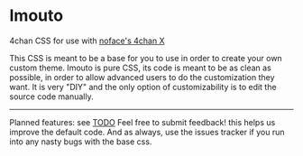 Imouto
======

4chan CSS for use with [noface's 4chan X](http://ihavenoface.github.io/4chan-x/)


This CSS is meant to be a base for you to use in order to create your own custom theme.
Imouto is pure CSS, its code is meant to be as clean as possible, in order to allow advanced users to do the customization they want. 
It is very "DIY" and the only option of customizability is to edit the source code manually.

***
Planned features: see [TODO](https://github.com/SkyCorp/Imouto/blob/master/TODO)
Feel free to submit feedback! this helps us improve the default code.
And as always, use the issues tracker if you run into any nasty bugs with the base css.
